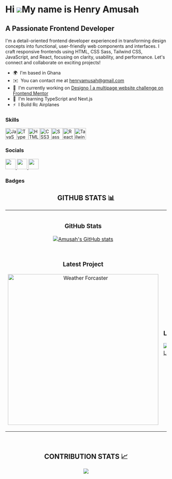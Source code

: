 # Hi ![](https://user-images.githubusercontent.com/18350557/176309783-0785949b-9127-417c-8b55-ab5a4333674e.gif)My name is Henry Amusah

## A Passionate Frontend Developer

I'm a detail-oriented frontend developer experienced in transforming design concepts into functional, user-friendly web components and interfaces. I craft responsive frontends using HTML, CSS Sass, Tailwind CSS, JavaScript, and React, focusing on clarity, usability, and performance. Let's connect and collaborate on exciting projects!

- 🌍  I'm based in Ghana
- ✉️  You can contact me at [henryamusah@gmail.com](mailto:henryamusah@gmail.com)
- 🚀  I'm currently working on [Designo | a multipage website challenge on Frontend Mentor](http://www.frontendmentor.io/challenges/designo-multipage-website-G48K6rfUT)
- 🧠  I'm learning TypeScript and Next.js
- ⚡  I Build Rc Airplanes

### Skills

<p align="left">
<a href="https://developer.mozilla.org/en-US/docs/Web/JavaScript" target="_blank" rel="noreferrer"><img src="https://raw.githubusercontent.com/danielcranney/readme-generator/main/public/icons/skills/javascript-colored.svg" width="36" height="36" alt="JavaScript" /></a><a href="https://www.typescriptlang.org/" target="_blank" rel="noreferrer"><img src="https://raw.githubusercontent.com/danielcranney/readme-generator/main/public/icons/skills/typescript-colored.svg" width="36" height="36" alt="TypeScript" /></a><a href="https://developer.mozilla.org/en-US/docs/Glossary/HTML5" target="_blank" rel="noreferrer"><img src="https://raw.githubusercontent.com/danielcranney/readme-generator/main/public/icons/skills/html5-colored.svg" width="36" height="36" alt="HTML5" /></a><a href="https://www.w3.org/TR/CSS/#css" target="_blank" rel="noreferrer"><img src="https://raw.githubusercontent.com/danielcranney/readme-generator/main/public/icons/skills/css3-colored.svg" width="36" height="36" alt="CSS3" /></a><a href="https://sass-lang.com/" target="_blank" rel="noreferrer"><img src="https://raw.githubusercontent.com/danielcranney/readme-generator/main/public/icons/skills/sass-colored.svg" width="36" height="36" alt="Sass" /></a><a href="https://reactjs.org/" target="_blank" rel="noreferrer"><img src="https://raw.githubusercontent.com/danielcranney/readme-generator/main/public/icons/skills/react-colored.svg" width="36" height="36" alt="React" /></a><a href="https://tailwindcss.com/" target="_blank" rel="noreferrer"><img src="https://raw.githubusercontent.com/danielcranney/readme-generator/main/public/icons/skills/tailwindcss-colored.svg" width="36" height="36" alt="TailwindCSS" /></a>
</p>

### Socials

<p align="left"> <a href="https://www.github.com/Amusah" target="_blank" rel="noreferrer"> <picture> <source media="(prefers-color-scheme: dark)" srcset="https://raw.githubusercontent.com/danielcranney/readme-generator/main/public/icons/socials/github-dark.svg" /> <source media="(prefers-color-scheme: light)" srcset="https://raw.githubusercontent.com/danielcranney/readme-generator/main/public/icons/socials/github.svg" /> <img src="https://raw.githubusercontent.com/danielcranney/readme-generator/main/public/icons/socials/github.svg" width="32" height="32" /> </picture> </a> <a href="https://www.linkedin.com/in/henry-amusah-485744168/" target="_blank" rel="noreferrer"> <picture> <source media="(prefers-color-scheme: dark)" srcset="https://raw.githubusercontent.com/danielcranney/readme-generator/main/public/icons/socials/linkedin-dark.svg" /> <source media="(prefers-color-scheme: light)" srcset="https://raw.githubusercontent.com/danielcranney/readme-generator/main/public/icons/socials/linkedin.svg" /> <img src="https://raw.githubusercontent.com/danielcranney/readme-generator/main/public/icons/socials/linkedin.svg" width="32" height="32" /> </picture> </a> <a href="https://www.x.com/x.com/henry_amusah" target="_blank" rel="noreferrer"> <picture> <source media="(prefers-color-scheme: dark)" srcset="https://raw.githubusercontent.com/danielcranney/readme-generator/main/public/icons/socials/twitter-dark.svg" /> <source media="(prefers-color-scheme: light)" srcset="https://raw.githubusercontent.com/danielcranney/readme-generator/main/public/icons/socials/twitter.svg" /> <img src="https://raw.githubusercontent.com/danielcranney/readme-generator/main/public/icons/socials/twitter.svg" width="32" height="32" /> </picture> </a></p>

### Badges

<h2 align="center">GITHUB STATS 📊</h2>

<table width="100%">
  <tr>
    <td width="50%">
      <h3 align="center"><strong>GitHub Stats</strong></h3>
      <p align="center">
        <a href="https://www.github.com/Amusah">
          <img src="https://github-readme-stats.vercel.app/api?username=Amusah&show_icons=true&hide=&count_private=true&title_color=3382ed&text_color=64748b&icon_color=3382ed&bg_color=22272e&hide_border=true&show_icons=true" alt="Amusah's GitHub stats" />
        </a>
      </p>
    </td>
    <td width="50%">
      <h3 align="center"><strong>Streak Stats</strong></h3>
      <p align="center">
        <a href="https://www.github.com/Amusah"><img src="https://github-readme-streak-stats.herokuapp.com/?user=Amusah&stroke=64748b&background=22272e&ring=3382ed&fire=3382ed&currStreakNum=64748b&currStreakLabel=3382ed&sideNums=64748b&sideLabels=64748b&dates=64748b&hide_border=true" /></a>
      </p>
    </td>
  </tr>
  <tr>
    <td width="50%">
      <h3 align="center"><strong>Latest Project</strong></h3>
      <p align="center">
        <a href="https://github.com/Amusah/Weather-forecast">
          <img align="center" width="470" src="https://github-readme-stats.vercel.app/api/pin/?username=Amusah&repo=Weather-forecast&bg_color=22272e&title_color=3382ed&text_color=64748b&hide_border=true&show_icons=true" alt="Weather Forcaster" />
        </a>
      </p>
    </td>
    <td width="50%">
      <h3 align="center"><strong>Languages</strong></h3>
      <p align="center">
        <a href="https://github.com/Amusah" align="left"><img src="https://github-readme-stats.vercel.app/api/top-langs/?username=Amusah&langs_count=10&title_color=3382ed&text_color=64748b&icon_color=3382ed&bg_color=22272e&hide_border=true&locale=en&custom_title=Top%20%Languages" alt="Top Languages" /></a>
      </p>
    </td>
  </tr>
</table>
<br />

<!--Contribution Graph-->
<h2 align="center">CONTRIBUTION STATS 📈</h2>
<div align="center">
    <img src="https://github-readme-activity-graph.vercel.app/graph?username=Amusah&bg_color=22272e&color=3382ed&line=c56a90&point=ffeb95&area=false&hide_border=true">
</div>
